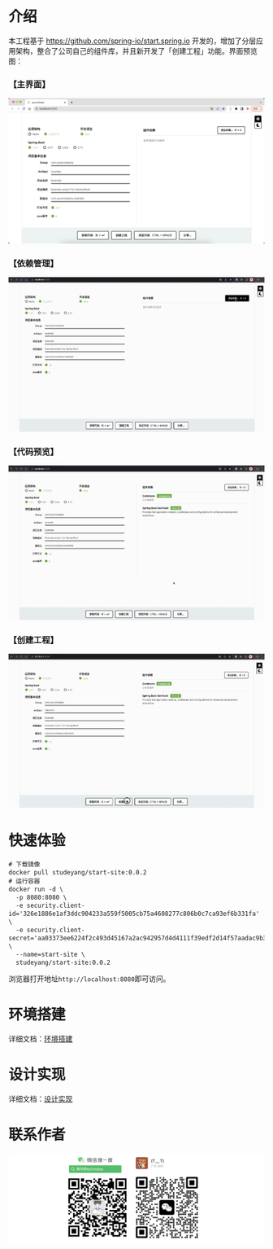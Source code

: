 # 介绍

本工程基于 https://github.com/spring-io/start.spring.io 开发的，增加了分层应用架构，整合了公司自己的组件库，并且新开发了「创建工程」功能。界面预览图：

### 【主界面】

![主界面](docs/主界面.png)

### 【依赖管理】

![](docs/依赖管理.gif)

### 【代码预览】

![](docs/代码预览.gif)

### 【创建工程】

![](docs/创建工程.gif)



# 快速体验

```shell
# 下载镜像
docker pull studeyang/start-site:0.0.2
# 运行容器
docker run -d \
  -p 8080:8080 \
  -e security.client-id='326e1886e1af3ddc904233a559f5005cb75a4608277c806b0c7ca93ef6b331fa' \
  -e security.client-secret='aa03373ee6224f2c493d45167a2ac942957d4d4111f39edf2d14f57aadac9b3c' \
  --name=start-site \
  studeyang/start-site:0.0.2
```

浏览器打开地址`http://localhost:8080`即可访问。

# 环境搭建

详细文档：[环境搭建](./docs/环境搭建.md)

# 设计实现

详细文档：[设计实现](./docs/设计实现.md)

# 联系作者

![image-20221127122036490](docs/contact.png)
